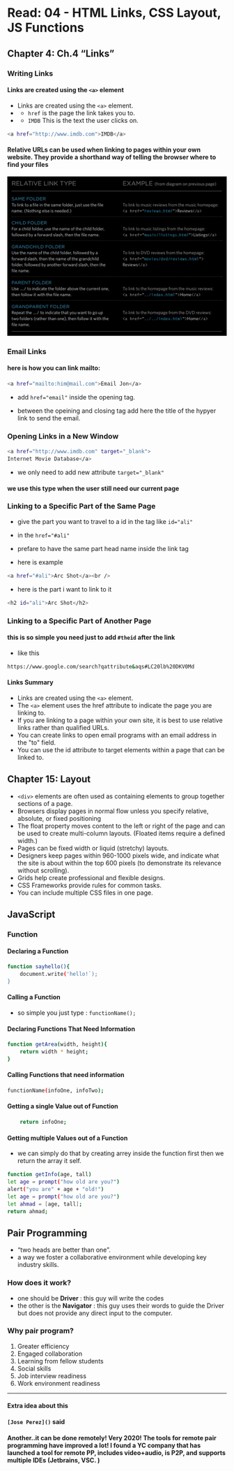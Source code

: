 # Read: 04 - HTML Links, CSS Layout, JS Functions

## Chapter 4: Ch.4 “Links”

### Writing Links

#### Links are created using the `<a>` element

- Links are created using the `<a>` element.
- - `href` is the page the link takes you to.
- - `IMDB` This is the text the user clicks on.

```bash 
<a href="http://www.imdb.com">IMDB</a>
```

#### Relative URLs can be used when linking to pages within your own website. They provide a shorthand way of telling the browser where to find your files

![Relative Link Type](relativeLinkType.jpg)

### Email Links

#### here is how you can link mailto:

```bash
<a href="mailto:him@mail.com">Email Jon</a>
```

- add `href="email"` inside the opening tag.

- between the opeining and closing tag add here the title of the hypyer link to send the email.

### Opening Links in a New Window

```bash
<a href="http://www.imdb.com" target="_blank">
Internet Movie Database</a>
```

- we only need to add new attribute `target="_blank"`

#### we use this type when the user still need our current page

### Linking to a Specific Part of the Same Page

- give the part you want to travel to a id in the tag like `id="ali"`

- in the `href="#ali"`

- prefare to have the same part head name inside the link tag

- here is example

```bash
<a href="#ali">Arc Shot</a><br />
```

- here is the part i want to link to it

```bash
<h2 id="ali">Arc Shot</h2>
```

### Linking to a Specific Part of Another Page

#### this is so simple you need just to add `#theid` after the link

- like this

```bash
https://www.google.com/search?qattribute&aqs#LC20lb%20DKV0Md
```
#### Links Summary

- Links are created using the `<a>` element.
- The `<a>` element uses the href attribute to indicate the page you are linking to.
- If you are linking to a page within your own site, it is best to use relative links rather than qualified URLs.
- You can create links to open email programs with an email address in the "to" field.
- You can use the id attribute to target elements within a page that can be linked to.

## Chapter 15: Layout

- `<div>` elements are often used as containing elements to group together sections of a page.
- Browsers display pages in normal flow unless you specify relative, absolute, or fixed positioning
- The float property moves content to the left or right of the page and can be used to create multi-column layouts. (Floated items require a defined width.)
- Pages can be fixed width or liquid (stretchy) layouts.
- Designers keep pages within 960-1000 pixels wide, and indicate what the site is about within the top 600 pixels (to demonstrate its relevance without scrolling).
- Grids help create professional and flexible designs.
- CSS Frameworks provide rules for common tasks.
- You can include multiple CSS files in one page.

## JavaScript

### Function

#### Declaring a Function

```bash
function sayhello(){
    document.write('hello!`);
}
```

#### Calling a Function

- so simple you just type : `functionName();`

#### Declaring Functions That Need Information

```bash
function getArea(width, height){
    return width * height;
}
```

#### Calling Functions that need information

```bash
functionName(infoOne, infoTwo);
```

#### Getting a single Value out of Function

```bash
    return infoOne;
```

#### Getting multiple Values out of a Function

- we can simply do that by creating arrey inside the function first then we return the array it self.

```bash
function getInfo(age, tall)
let age = prompt("how old are you?")
alert("you are" + age + "old!")
let age = prompt("how old are you?")
let ahmad = [age, tall];
return ahmad;
```

## Pair Programming

- “two heads are better than one”.
- a way we foster a collaborative environment while developing key industry skills.

### How does it work?

- one should be **Driver** : this guy will write the codes
- the other is the **Navigator** : this guy uses their words to guide the Driver but does not provide any direct input to the computer.

### Why pair program?

1. Greater efficiency
2. Engaged collaboration
3. Learning from fellow students
4. Social skills
5. Job interview readiness
6. Work environment readiness

- - -

#### Extra idea about this

#### `[Jose Perez]()` said

#### Another..it can be done remotely! Very 2020! The tools for remote pair programming have improved a lot! I found a YC company that has launched a tool for remote PP, includes video+audio, is P2P, and supports multiple IDEs (Jetbrains, VSC. )
